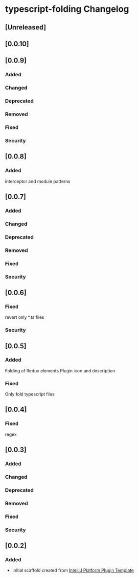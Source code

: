 <!-- Keep a Changelog guide -> https://keepachangelog.com -->

# typescript-folding Changelog

## [Unreleased]
## [0.0.10]
## [0.0.9]
### Added

### Changed

### Deprecated

### Removed

### Fixed

### Security
## [0.0.8]
### Added
interceptor and module patterns
## [0.0.7]
### Added

### Changed

### Deprecated

### Removed

### Fixed

### Security
## [0.0.6]
### Fixed
revert only *.ts files
### Security
## [0.0.5]
### Added
Folding of Redux elements
Plugin icon and description

### Fixed
Only fold typescript files

## [0.0.4]
### Fixed 

 regex
 
## [0.0.3]
### Added

### Changed

### Deprecated

### Removed

### Fixed

### Security
## [0.0.2]
### Added
- Initial scaffold created from [IntelliJ Platform Plugin Template](https://github.com/JetBrains/intellij-platform-plugin-template)
